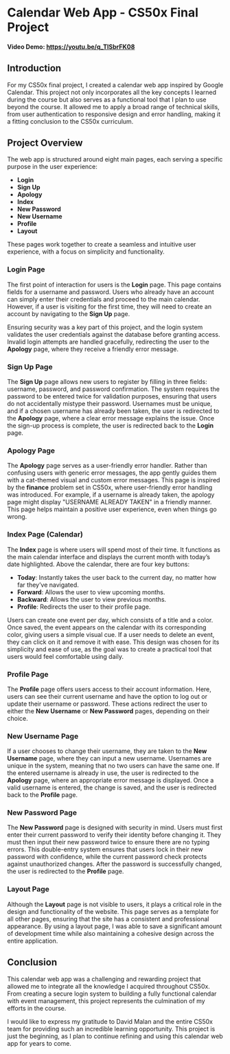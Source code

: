 # Calendar Web App - CS50x Final Project

#### Video Demo: https://youtu.be/q_TlSbrFK08

## Introduction

For my CS50x final project, I created a calendar web app inspired by Google Calendar. This project not only incorporates all the key concepts I learned during the course but also serves as a functional tool that I plan to use beyond the course. It allowed me to apply a broad range of technical skills, from user authentication to responsive design and error handling, making it a fitting conclusion to the CS50x curriculum.

## Project Overview

The web app is structured around eight main pages, each serving a specific purpose in the user experience:

- **Login**
- **Sign Up**
- **Apology**
- **Index**
- **New Password**
- **New Username**
- **Profile**
- **Layout**

These pages work together to create a seamless and intuitive user experience, with a focus on simplicity and functionality.

### Login Page

The first point of interaction for users is the **Login** page. This page contains fields for a username and password. Users who already have an account can simply enter their credentials and proceed to the main calendar. However, if a user is visiting for the first time, they will need to create an account by navigating to the **Sign Up** page.

Ensuring security was a key part of this project, and the login system validates the user credentials against the database before granting access. Invalid login attempts are handled gracefully, redirecting the user to the **Apology** page, where they receive a friendly error message.

### Sign Up Page

The **Sign Up** page allows new users to register by filling in three fields: username, password, and password confirmation. The system requires the password to be entered twice for validation purposes, ensuring that users do not accidentally mistype their password. Usernames must be unique, and if a chosen username has already been taken, the user is redirected to the **Apology** page, where a clear error message explains the issue. Once the sign-up process is complete, the user is redirected back to the **Login** page.

### Apology Page

The **Apology** page serves as a user-friendly error handler. Rather than confusing users with generic error messages, the app gently guides them with a cat-themed visual and custom error messages. This page is inspired by the **finance** problem set in CS50x, where user-friendly error handling was introduced. For example, if a username is already taken, the apology page might display "USERNAME ALREADY TAKEN" in a friendly manner. This page helps maintain a positive user experience, even when things go wrong.

### Index Page (Calendar)

The **Index** page is where users will spend most of their time. It functions as the main calendar interface and displays the current month with today’s date highlighted. Above the calendar, there are four key buttons:

- **Today**: Instantly takes the user back to the current day, no matter how far they’ve navigated.
- **Forward**: Allows the user to view upcoming months.
- **Backward**: Allows the user to view previous months.
- **Profile**: Redirects the user to their profile page.

Users can create one event per day, which consists of a title and a color. Once saved, the event appears on the calendar with its corresponding color, giving users a simple visual cue. If a user needs to delete an event, they can click on it and remove it with ease. This design was chosen for its simplicity and ease of use, as the goal was to create a practical tool that users would feel comfortable using daily.

### Profile Page

The **Profile** page offers users access to their account information. Here, users can see their current username and have the option to log out or update their username or password. These actions redirect the user to either the **New Username** or **New Password** pages, depending on their choice.

### New Username Page

If a user chooses to change their username, they are taken to the **New Username** page, where they can input a new username. Usernames are unique in the system, meaning that no two users can have the same one. If the entered username is already in use, the user is redirected to the **Apology** page, where an appropriate error message is displayed. Once a valid username is entered, the change is saved, and the user is redirected back to the **Profile** page.

### New Password Page

The **New Password** page is designed with security in mind. Users must first enter their current password to verify their identity before changing it. They must then input their new password twice to ensure there are no typing errors. This double-entry system ensures that users lock in their new password with confidence, while the current password check protects against unauthorized changes. After the password is successfully changed, the user is redirected to the **Profile** page.

### Layout Page

Although the **Layout** page is not visible to users, it plays a critical role in the design and functionality of the website. This page serves as a template for all other pages, ensuring that the site has a consistent and professional appearance. By using a layout page, I was able to save a significant amount of development time while also maintaining a cohesive design across the entire application.

## Conclusion

This calendar web app was a challenging and rewarding project that allowed me to integrate all the knowledge I acquired throughout CS50x. From creating a secure login system to building a fully functional calendar with event management, this project represents the culmination of my efforts in the course.

I would like to express my gratitude to David Malan and the entire CS50x team for providing such an incredible learning opportunity. This project is just the beginning, as I plan to continue refining and using this calendar web app for years to come.
